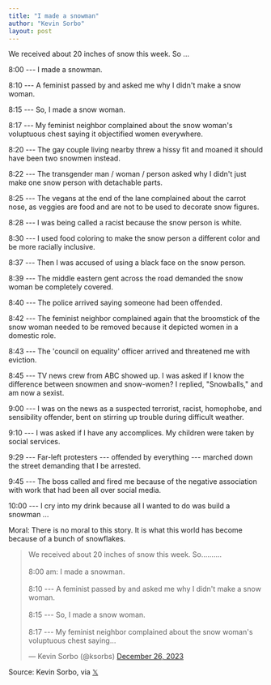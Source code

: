 ```yaml
---
title: "I made a snowman"
author: "Kevin Sorbo"
layout: post
---
```


We received about 20 inches of snow this week. So ...

8:00 --- I made a snowman.

8:10 --- A feminist passed by and asked me why I didn't make a snow woman.

8:15 --- So, I made a snow woman.

8:17 --- My feminist neighbor complained about the snow woman's voluptuous chest saying it objectified women everywhere.

8:20 --- The gay couple living nearby threw a hissy fit and moaned it should have been two snowmen instead.

8:22 --- The transgender man / woman / person asked why I didn't just make one snow person with detachable parts.

8:25 --- The vegans at the end of the lane complained about the carrot nose, as veggies are food and are not to be used to decorate snow figures.

8:28 --- I was being called a racist because the snow person is white.

8:30 --- I used food coloring to make the snow person a different color and be more racially inclusive.

8:37 --- Then I was accused of using a black face on the snow person.

8:39 --- The middle eastern gent across the road demanded the snow woman be completely covered.

8:40 --- The police arrived saying someone had been offended.

8:42 --- The feminist neighbor complained again that the broomstick of the snow woman needed to be removed because it depicted women in a domestic role.

8:43 --- The 'council on equality' officer arrived and threatened me with eviction.

8:45 --- TV news crew from ABC showed up. I was asked if I know the difference between snowmen and snow-women? I replied, "Snowballs," and am now a sexist.

9:00 --- I was on the news as a suspected terrorist, racist, homophobe, and sensibility offender, bent on stirring up trouble during difficult weather.

9:10 --- I was asked if I have any accomplices. My children were taken by social services.

9:29 --- Far-left protesters --- offended by everything --- marched down the street demanding that I be arrested.

9:45 --- The boss called and fired me because of the negative association with work that had been all over social media.

10:00 --- I cry into my drink because all I wanted to do was build a snowman ...

Moral: There is no moral to this story. It is what this world has become because of a bunch of snowflakes.

<blockquote class="twitter-tweet"><p lang="en" dir="ltr">We received about 20 inches of snow this week. So……….<br><br>8:00 am: I made a snowman.<br><br>8:10 --- A feminist passed by and asked me why I didn&#39;t make a snow woman.<br><br>8:15 --- So, I made a snow woman.<br><br>8:17 --- My feminist neighbor complained about the snow woman&#39;s voluptuous chest saying…</p>&mdash; Kevin Sorbo (@ksorbs) <a href="https://twitter.com/ksorbs/status/1739604180086428030?ref_src=twsrc%5Etfw">December 26, 2023</a></blockquote> <script async src="https://platform.twitter.com/widgets.js" charset="utf-8"></script>

Source: Kevin Sorbo, via [𝕏](https://x.com)
